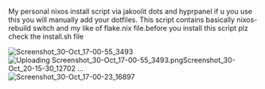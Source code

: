 My personal nixos install script via jakoolit dots and hyprpanel
if u you use this you will manually add your dotfiles. This script contains basically nixos-rebuild switch and my like of flake.nix file.before you install this script plz check the install.sh file

![Screenshot_30-Oct_17-00-55_3493](https://github.com/user-attachments/assets/9001a3a8-e431-43ec-b120-ceaa86ebeec4)![Uploading Screenshot_30-Oct_17-00-55_3493.png![Screenshot_30-Oct_20-15-30_12702](https://github.com/user-attachments/assets/b607a46a-5732-49f2-98d6-512ab8755a72)
…]()
![Screenshot_30-Oct_17-00-23_16897](https://github.com/user-attachments/assets/1345ec76-a57d-4167-ad86-84ed0136ed2e)
